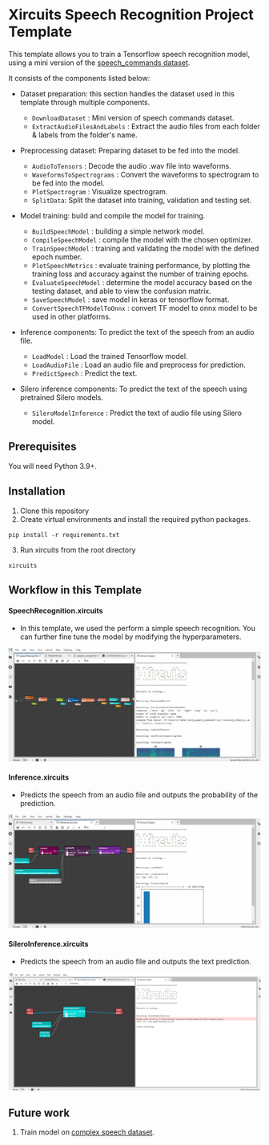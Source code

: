 # Xircuits Speech Recognition Project Template

This template allows you to train a Tensorflow speech recognition model, using a mini version of the [speech_commands dataset](https://www.tensorflow.org/datasets/catalog/speech_commands).

It consists of the components listed below:

- Dataset preparation: this section handles the dataset used in this template through multiple components.

  - `DownloadDataset` : Mini version of speech commands dataset.
  - `ExtractAudioFilesAndLabels` : Extract the audio files from each folder & labels from the folder's name.
  
- Preprocessing dataset: Preparing dataset to be fed into the model.
  - `AudioToTensors` : Decode the audio .wav file into waveforms.
  - `WaveformsToSpectrograms` : Convert the waveforms to spectrogram to be fed into the model.
  - `PlotSpectrogram` : Visualize spectrogram.
  - `SplitData`: Split the dataset into training, validation and testing set.

- Model training: build and compile the model for training.
  - `BuildSpeechModel` : building a simple network model.
  - `CompileSpeechModel` : compile the model with the chosen optimizer.
  - `TrainSpeechModel` : training and validating the model with the defined epoch number.
  - `PlotSpeechMetrics` : evaluate training performance, by plotting the training loss and accuracy against the number of training epochs.
  - `EvaluateSpeechModel` : determine the model accuracy based on the testing dataset, and able to view the confusion matrix.
  - `SaveSpeechModel` : save model in keras or tensorflow format.
  - `ConvertSpeechTFModelToOnnx` : convert TF model to onnx model to be used in other platforms.
  
- Inference components: To predict the text of the speech from an audio file.
    - `LoadModel` : Load the trained Tensorflow model.
    - `LoadAudioFile` : Load an audio file and preprocess for prediction.
    - `PredictSpeech` : Predict the text.

- Silero inference components: To predict the text of the speech using pretrained Silero models.
    - `SileroModelInference` : Predict the text of audio file using Silero model.
  
## Prerequisites

You will need Python 3.9+.

## Installation

1. Clone this repository
2. Create virtual environments and install the required python packages.

```
pip install -r requirements.txt
```

3. Run xircuits from the root directory

```
xircuits
```

## Workflow in this Template

#### SpeechRecognition.xircuits

- In this template, we used the perform a simple speech recognition. You can further fine tune the model by modifying the hyperparameters.

![Template](images/speech_recognition.gif)

#### Inference.xircuits

- Predicts the speech from an audio file and outputs the probability of the prediction. 

![Template](images/speech_recognition_inference.gif)

#### SileroInference.xircuits

- Predicts the speech from an audio file and outputs the text prediction. 

![Template](images/silero_inference.jpg)

## Future work

1. Train model on [complex speech dataset](https://www.tensorflow.org/datasets/catalog/librispeech).
